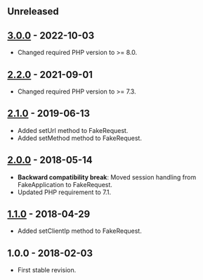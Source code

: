 ## Unreleased

## [3.0.0] - 2022-10-03
- Changed required PHP version to >= 8.0.

## [2.2.0] - 2021-09-01
- Changed required PHP version to >= 7.3.

## [2.1.0] - 2019-06-13
- Added setUrl method to FakeRequest.
- Added setMethod method to FakeRequest.

## [2.0.0] - 2018-05-14
- **Backward compatibility break**: Moved session handling from FakeApplication to FakeRequest.
- Updated PHP requirement to 7.1.

## [1.1.0] - 2018-04-29
- Added setClientIp method to FakeRequest.

## 1.0.0 - 2018-02-03
- First stable revision.

[3.0.0]: https://github.com/themichaelhall/bluemvc-fakes/compare/v2.2.0...v3.0.0
[2.2.0]: https://github.com/themichaelhall/bluemvc-fakes/compare/v2.1.0...v2.2.0
[2.1.0]: https://github.com/themichaelhall/bluemvc-fakes/compare/v2.0.0...v2.1.0
[2.0.0]: https://github.com/themichaelhall/bluemvc-fakes/compare/v1.1.0...v2.0.0
[1.1.0]: https://github.com/themichaelhall/bluemvc-fakes/compare/v1.0.0...v1.1.0
